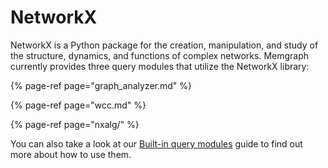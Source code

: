 # NetworkX

NetworkX is a Python package for the creation, manipulation, and study of the structure, dynamics, and functions of complex networks. Memgraph currently provides three query modules that utilize the NetworkX library:

{% page-ref page="graph\_analyzer.md" %}

{% page-ref page="wcc.md" %}

{% page-ref page="nxalg/" %}

You can also take a look at our [Built-in query modules](../../database-functionalities/query-modules/built-in-query-modules.md) guide to find out more about how to use them.

